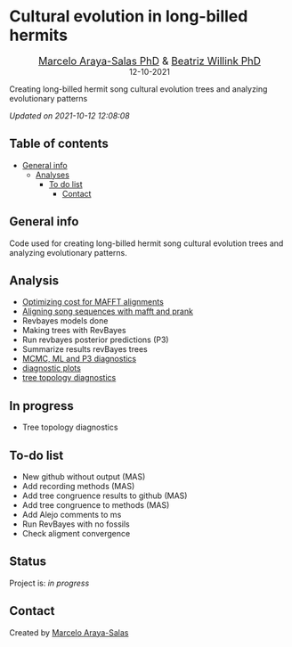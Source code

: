 Cultural evolution in long-billed hermits
================
<center>
<font size="4"><a href="https://marce10.github.io/">Marcelo
Araya-Salas PhD</a> &
<a href="https://scholar.google.com/citations?user=0a8k9T8AAAAJ&hl=es&oi=ao">
Beatriz Willink PhD</a></font>
</center>
<center>
12-10-2021
</center>

<!-- Description  -->

Creating long-billed hermit song cultural evolution trees and analyzing
evolutionary patterns

*Updated on 2021-10-12 12:08:08*

<!-- README.md is generated from README.Rmd. Please edit that file -->

## Table of contents

-   [General info](#general-info)
    -   [Analyses](#Analyses)
        -   [To do list](#to-do-list)
            -   [Contact](#contact)

## General info

Code used for creating long-billed hermit song cultural evolution trees
and analyzing evolutionary patterns.

## Analysis

-   [Optimizing cost for MAFFT
    alignments](https://rpubs.com/marcelo-araya-salas/601010)
-   [Aligning song sequences with mafft and
    prank](https://rpubs.com/marcelo-araya-salas/601065)
-   Revbayes models done
-   Making trees with RevBayes
-   Run revbayes posterior predictions (P3)
-   Summarize results revBayes trees
-   [MCMC, ML and P3
    diagnostics](https://rpubs.com/marcelo-araya-salas/722260)
-   [diagnostic
    plots](lbh_cultural_evolution/tree/master/output/MCMC_diagnostic_plots)
-   [tree topology
    diagnostics](https://rpubs.com/marcelo-araya-salas/709692)

## In progress

-   Tree topology diagnostics

## To-do list

-   New github without output (MAS)
-   Add recording methods (MAS)
-   Add tree congruence results to github (MAS)
-   Add tree congruence to methods (MAS)
-   Add Alejo comments to ms
-   Run RevBayes with no fossils
-   Check aligment convergence

## Status

Project is: *in progress*

## Contact

Created by [Marcelo Araya-Salas](https://marceloarayasalas.weebly.com/)

